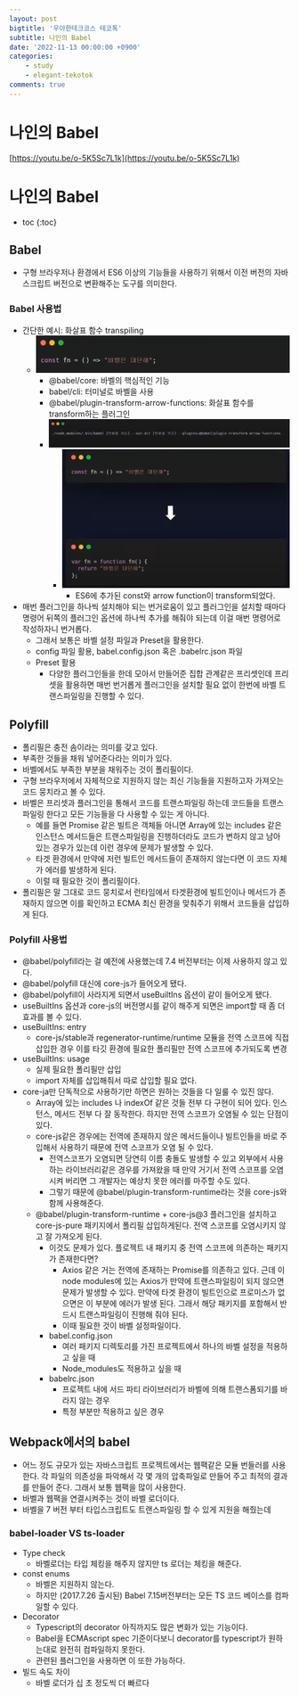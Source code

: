```yaml
---
layout: post
bigtitle: '우아한테크코스 테코톡'
subtitle: 나인의 Babel
date: '2022-11-13 00:00:00 +0900'
categories:
    - study
    - elegant-tekotok
comments: true
---
```


# 나인의 Babel
[https://youtu.be/o-5K5Sc7L1k](https://youtu.be/o-5K5Sc7L1k)

# 나인의 Babel
* toc
{:toc}

## Babel
+ 구형 브라우저나 환경에서 ES6 이상의 기능들을 사용하기 위해서 이전 버전의 자바 스크립트 버전으로 변환해주는 도구를 의미한다. 

### Babel 사용법
+ 간단한 예시: 화살표 함수 transpiling
  + ![img.png](/assets/img/elegant-tekotok/NINE-Bable.png)
    + @babel/core: 바벨의 핵심적인 기능
    + babel/cli: 터미널로 바벨을 사용
    + @babel/plugin-transform-arrow-functions: 화살표 함수를 transform하는 플러그인
    + ![img.png](/assets/img/elegant-tekotok/NINE-Bable2.png)
      + ![img.png](/assets/img/elegant-tekotok/NINE-Bable3.png)
        + ES6에 추가된 const와 arrow function이 transform되었다.
+ 매번 플러그인을 하나씩 설치해야 되는 번거로움이 있고 플러그인을 설치할 때마다 명령어 뒤쪽의 플러그인 옵션에 하나씩 추가를 해줘야 되는데 이걸 매번 명령어로 작성하자니 번거롭다.
  + 그래서 보통은 바벨 설정 파일과 Preset을 활용한다.
  + config 파일 활용, babel.config.json 혹은 .babelrc.json 파일
  + Preset 활용
    + 다양한 플러그인들을 한데 모아서 만들어준 집합 관계같은 프리셋인데 프리셋을 활용하면 매번 번거롭게 플러그인을 설치할 필요 없이 한번에 바벨 트랜스파일링을 진행할 수 있다.

## Polyfill
+ 폴리필은 충전 솜이라는 의미를 갖고 있다. 
+ 부족한 것들을 채워 넣어준다라는 의미가 있다.
+ 바벨에서도 부족한 부분을 채워주는 것이 폴리필이다.
+ 구형 브라우저에서 자체적으로 지원하지 않는 최신 기능들을 지원하고자 가져오는 코드 뭉치라고 볼 수 있다.
+ 바벨은 프리셋과 플러그인을 통해서 코드를 트랜스파일링 하는데 코드들을 트랜스파일링 한다고 모든 기능들을 다 사용할 수 있는 게 아니다. 
  + 예를 들면 Promise 같은 빌트은 객체들 아니면 Array에 있는 includes 같은 인스턴스 메서드들은 트랜스파일링을 진행하더라도 코드가 변하지 않고 남아 있는 경우가 있는데 이런 경우에 문제가 발생할 수 있다. 
  + 타겟 환경에서 만약에 저런 빌트인 메서드들이 존재하지 않는다면 이 코드 자체가 에러를 발생하게 된다.
  + 이럴 때 필요한 것이 폴리필이다. 
+ 폴리필은 말 그대로 코드 뭉치로서 런타임에서 타겟환경에 빌트인이나 메서드가 존재하지 않으면 이를 확인하고 ECMA 최신 환경을 맞춰주기 위해서 코드들을 삽입하게 된다. 

### Polyfill 사용법 
+ @babel/polyfill라는 걸 예전에 사용했는데 7.4 버전부터는 이제 사용하지 않고 있다.
+ @babel/polyfill 대신에 core-js가 들어오게 됐다. 
+ @babel/polyfill이 사라지게 되면서 useBuiltIns 옵션이 같이 들어오게 됐다.
+ useBuiltIns 옵션과 core-js의 버전명시를 같이 해주게 되면은 import할 때 좀 더 효과를 볼 수 있다. 
+ useBuiltIns: entry
  + core-js/stable과 regenerator-runtime/runtime 모듈을 전역 스코프에 직접 삽입한 경우 이를 타깃 환경에 필요한 폴리필만 전역 스코프에 추가되도록 변경 
+ useBuiltIns: usage
  + 실제 필요한 폴리필만 삽입
  + import 자체를 삽입해줘서 따로 삽입할 필요 없다. 
+ core-ja만 단독적으로 사용하기만 하면은 원하는 것들을 다 일룰 수 있진 않다. 
  + Array에 있는 includes 나 indexOf 같은 것들 전부 다 구현이 되어 있다. 인스턴스, 메서드 전부 다 잘 동작한다. 하지만 전역 스코프가 오염될 수 있는 단점이 있다. 
  + core-js같은 경우에는 전역에 존재하지 않은 메서드들이나 빌트인들을 바로 주입해서 사용하기 때문에 전역 스코프가 오염 될 수 있다. 
    + 전역스코프가 오염되면 당연히 이름 충돌도 발생할 수 있고 외부에서 사용하는 라이브러리같은 경우를 가져왔을 때 만약 거기서 전역 스코프를 오염시켜 버리면 그 개발자는 예상치 못한 에러를 마주할 수도 있다. 
    + 그렇기 때문에 @babel/plugin-transform-runtime라는 것을 core-js와 함께 사용해준다.
  + @babel/plugin-transform-runtime + core-js@3 플러그인을 설치하고 core-js-pure 패키지에서 폴리필 삽입하게된다. 전역 스코프를 오염시키지 않고 잘 가져오게 된다.  
    + 이것도 문제가 있다. 플로젝트 내 패키지 중 전역 스코프에 의존하는 패키지가 존재한다면? 
      + Axios 같은 거는 전역에 존재하는 Promise를 의존하고 있다. 근데 이 node modules에 있는 Axios가 만약에 트랜스파일링이 되지 않으면 문제가 발생할 수 있다. 만약에 타겟 환경이 빌트인으로 프로미스가 없으면은 이 부분에 에러가 발생 된다.
      그래서 해당 패키지를 포함해서 반드시 트랜스파일링이 진행해 줘야 된다. 
      + 이때 필요한 것이 바벨 설정파일이다.
    + babel.config.json
      + 여러 패키지 디렉토리를 가진 프로젝트에서 하나의 바벨 설정을 적용하고 싶을 때 
      + Node_modules도 적용하고 싶을 때 
    + babelrc.json
      + 프로젝트 내에 서드 파티 라이브러리가 바벨에 의해 트랜스폼되기를 바라지 않는 경우 
      + 특정 부분만 적용하고 싶은 경우 

## Webpack에서의 babel
+ 어느 정도 규모가 있는 자바스크립트 프로젝트에서는 웹팩같은 모듈 번들러를 사용한다. 각 파일의 의존성을 파악해서 각 몇 개의 압축파일로 만들어 주고 최적의 결과를 만들어 준다. 그래서 보통 웹팩을 많이 사용한다. 
+ 바벨과 웹팩을 연결시켜주는 것이 바벨 로더이다. 
+ 바벨을 7 버전 부터 타입스크립트도 트랜스파일링 할 수 있게 지원을 해줬는데 

### babel-loader VS ts-loader
+ Type check
  + 바벨로더는 타입 체킹을 해주지 않지만 ts 로더는 체킹을 해준다. 
+ const enums
  + 바벨은 지원하지 않는다.
  + 하지만 (2017.7.26 출시된) Babel 7.15버전부터는 모든 TS 코드 베이스를 컴파일할 수 있다.
+ Decorator
  + Typescript의 decorator 아직까지도 많은 변화가 있는 기능이다.
  + Babel을 ECMAscript spec 기준이다보니 decorator를 typescript가 원하는대로 완전히 컴파일하지 못한다.
  + 관련된 플러그인을 사용하면 이 또한 가능하다. 
+ 빌드 속도 차이
  + 바벨 로더가 십 초 정도씩 더 빠르다